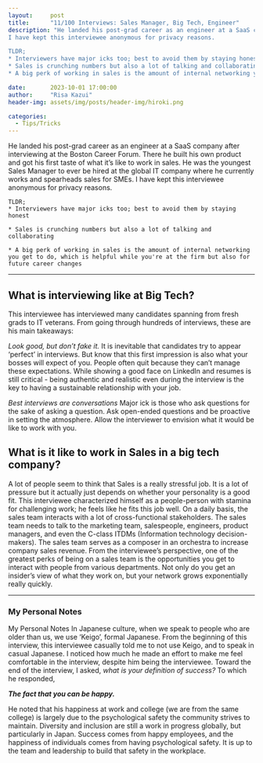 ```yaml
---
layout:     post
title:      "11/100 Interviews: Sales Manager, Big Tech, Engineer"
description: "He landed his post-grad career as an engineer at a SaaS company after interviewing at the Boston Career Forum. There he built his own product and got his first taste of what it’s like to work in sales. He was the youngest Sales Manager to ever be hired at the global IT company where he currently works and spearheads sales for SMEs. 
I have kept this interviewee anonymous for privacy reasons.

TLDR;
* Interviewers have major icks too; best to avoid them by staying honest
* Sales is crunching numbers but also a lot of talking and collaborating
* A big perk of working in sales is the amount of internal networking you get to do, which is helpful while you're at the firm but also for future career changes"

date:       2023-10-01 17:00:00
author:     "Risa Kazui"
header-img: assets/img/posts/header-img/hiroki.png

categories:
  - Tips/Tricks
---
```

He landed his post-grad career as an engineer at a SaaS company after interviewing at the Boston Career Forum. There he built his own product and got his first taste of what it’s like to work in sales. He was the youngest Sales Manager to ever be hired at the global IT company where he currently works and spearheads sales for SMEs. 
I have kept this interviewee anonymous for privacy reasons.

```
TLDR;
* Interviewers have major icks too; best to avoid them by staying honest

* Sales is crunching numbers but also a lot of talking and collaborating

* A big perk of working in sales is the amount of internal networking you get to do, which is helpful while you're at the firm but also for future career changes
```
<hr>

## What is interviewing like at Big Tech?

This interviewee has interviewed many candidates spanning from fresh grads to IT veterans. From going through hundreds of interviews, these are his main takeaways:

*Look good, but don’t fake it.* 
It is inevitable that candidates try to appear ‘perfect’ in interviews. But know that this first impression is also what your bosses will expect of you. People often quit because they can’t manage these expectations. While showing a good face on LinkedIn and resumes is still critical - being authentic and realistic even during the interview is the key to having a sustainable relationship with your job. 

*Best interviews are conversations*
Major ick is those who ask questions for the sake of asking a question. Ask open-ended questions and be proactive in setting the atmosphere. Allow the interviewer to envision what it would be like to work with you.


## What is it like to work in Sales in a big tech company?

A lot of people seem to think that Sales is a really stressful job. It is a lot of pressure but it actually just depends on whether your personality is a good fit. This interviewee characterized himself as a people-person with stamina for challenging work; he feels like he fits this job well. 
On a daily basis, the sales team interacts with a lot of cross-functional stakeholders. The sales team needs to talk to the marketing team, salespeople, engineers, product managers, and even the C-class ITDMs (Information technology decision-makers). The sales team serves as a composer in an orchestra to increase company sales revenue. 
From the interviewee’s perspective, one of the greatest perks of being on a sales team is the opportunities you get to interact with people from various departments. Not only do you get an insider’s view of what they work on, but your network grows exponentially really quickly.

<hr>

### My Personal Notes
My Personal Notes
In Japanese culture, when we speak to people who are older than us, we use ‘Keigo’, formal Japanese. From the beginning of this interview, this interviewee casually told me to not use Keigo, and to speak in casual Japanese. I noticed how much he made an effort to make me feel comfortable in the interview, despite him being the interviewee. 
Toward the end of the interview, I asked, _what is your definition of success?_ To which he responded,

***The fact that you can be happy.***

He noted that his happiness at work and college (we are from the same college) is largely due to the psychological safety the community strives to maintain. Diversity and inclusion are still a work in progress globally, but particularly in Japan. Success comes from happy employees, and the happiness of individuals comes from having psychological safety. It is up to the team and leadership to build that safety in the workplace.  
